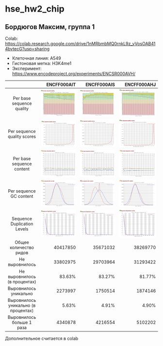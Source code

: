 # hse_hw2_chip
## Бордюгов Максим, группа 1
Colab: https://colab.research.google.com/drive/1nMRbmbMQ0rnkL9z_vVosOAB414bvtecG?usp=sharing
- Клеточная линия: A549
- Гистоновая метка: H3K4me1
- Эксперимент: https://www.encodeproject.org/experiments/ENCSR000AVH/

| | ENCFF000AIT | ENCFF000AIS | ENCFF000AHJ |
| :---: | ---: | ---: | ---: |
| Per base sequence quality | ![AIT1](img/AIT/1.png "img/AIT/1.png") | ![AIS1](img/AIS/1.png "img/AIS/1.png") | ![AHJ1](img/AHJ/1.png "img/AHJ/1.png") |
| Per sequence quality scores | ![AIT2](img/AIT/2.png "img/AIT/2.png") | ![AIS2](img/AIS/2.png "img/AIS/2.png") | ![AHJ2](img/AHJ/2.png "img/AHJ/2.png") |
| Per base sequence content | ![AIT3](img/AIT/3.png "img/AIT/3.png") | ![AIS3](img/AIS/3.png "img/AIS/3.png") | ![AHJ3](img/AHJ/3.png "img/AHJ/3.png") |
| Per sequence GC content | ![AIT4](img/AIT/4.png "img/AIT/4.png") | ![AIS4](img/AIS/4.png "img/AIS/4.png") | ![AHJ4](img/AHJ/4.png "img/AHJ/4.png") |
| Sequence Duplication Levels | ![AIT5](img/AIT/5.png "img/AIT/5.png") | ![AIS5](img/AIS/5.png "img/AIS/5.png") | ![AHJ5](img/AHJ/5.png "img/AHJ/5.png") |
| Общее количество ридов |40417850 | 35671032 | 38269770 |
| Не выровнилось | 33802975 | 29703964 | 31293422 |
| Не выровнилось (в процентах) | 83.63% | 83.27% |81.77% |
| Выровнилось уникально | 2273997 | 1750514 | 1874146 |
| Выровнилось уникально (в процентах) | 5.63% | 4.91% | 4.90% |
| Выровнилось больше 1 раза | 4340878 | 4216554 | 5102202 |

Дополнительное считается в colab
